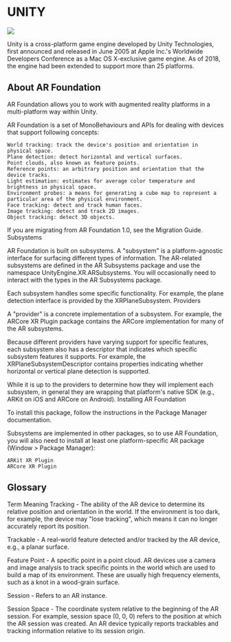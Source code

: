 # UNITY 
![](https://unity.com/logo-unity-web.png)


Unity is a cross-platform game engine developed by Unity Technologies, first announced and released in June 2005 at Apple Inc.'s Worldwide Developers Conference as a Mac OS X-exclusive game engine. 
As of 2018, the engine had been extended to support more than 25 platforms.



## About AR Foundation

AR Foundation allows you to work with augmented reality platforms in a multi-platform way within Unity.

AR Foundation is a set of MonoBehaviours and APIs for dealing with devices that support following concepts:

    World tracking: track the device's position and orientation in physical space.
    Plane detection: detect horizontal and vertical surfaces.
    Point clouds, also known as feature points.
    Reference points: an arbitrary position and orientation that the device tracks.
    Light estimation: estimates for average color temperature and brightness in physical space.
    Environment probes: a means for generating a cube map to represent a particular area of the physical environment.
    Face tracking: detect and track human faces.
    Image tracking: detect and track 2D images.
    Object tracking: detect 3D objects.

If you are migrating from AR Foundation 1.0, see the Migration Guide.
Subsystems

AR Foundation is built on subsystems. A "subsystem" is a platform-agnostic interface for surfacing different types of information. The AR-related subsystems are defined in the AR Subsystems package and use the namespace UnityEngine.XR.ARSubsystems. You will occasionally need to interact with the types in the AR Subsystems package.

Each subsystem handles some specific functionality. For example, the plane detection interface is provided by the XRPlaneSubsystem.
Providers

A "provider" is a concrete implementation of a subsystem. For example, the ARCore XR Plugin package contains the ARCore implementation for many of the AR subsystems.

Because different providers have varying support for specific features, each subsystem also has a descriptor that indicates which specific subsystem features it supports. For example, the XRPlaneSubsystemDescriptor contains properties indicating whether horizontal or vertical plane detection is supported.

While it is up to the providers to determine how they will implement each subsystem, in general they are wrapping that platform's native SDK (e.g., ARKit on iOS and ARCore on Android).
Installing AR Foundation

To install this package, follow the instructions in the Package Manager documentation.

Subsystems are implemented in other packages, so to use AR Foundation, you will also need to install at least one platform-specific AR package (Window > Package Manager):

    ARKit XR Plugin
    ARCore XR Plugin

## Glossary
Term 	Meaning
Tracking - The ability of the AR device to determine its relative position and orientation in the world. If the environment is too dark, for example, the device may "lose tracking", which means it can no longer accurately report its position.


Trackable -	A real-world feature detected and/or tracked by the AR device, e.g., a planar surface.


Feature Point -	A specific point in a point cloud. AR devices use a camera and image analysis to track specific points in the world which are used to build a map of its environment. These are usually high frequency elements, such as a knot in a wood-grain surface.


Session - Refers to an AR instance.


Session Space -	The coordinate system relative to the beginning of the AR session. For example, session space (0, 0, 0) refers to the position at which the AR session was created. An AR device typically reports trackables and tracking information relative to its session origin.
